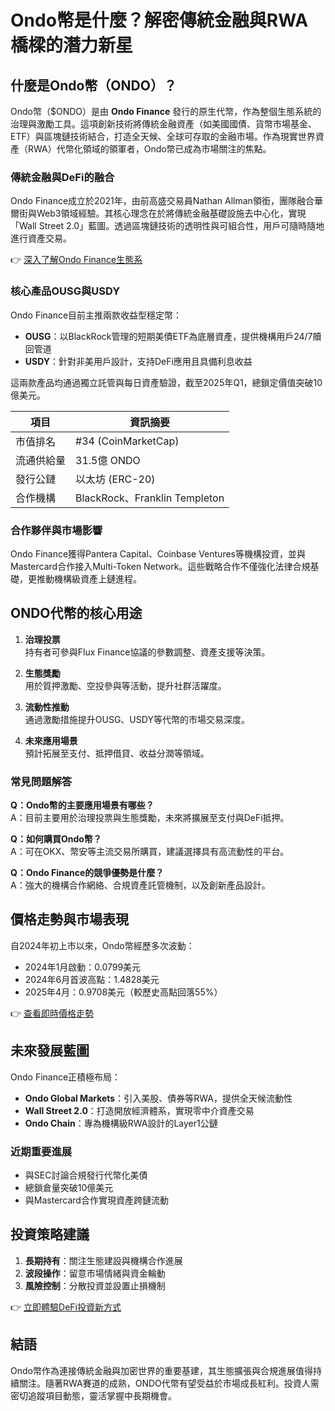 # Ondo幣是什麼？解密傳統金融與RWA橋樑的潛力新星

## 什麼是Ondo幣（ONDO）？
Ondo幣（$ONDO）是由 **Ondo Finance** 發行的原生代幣，作為整個生態系統的治理與激勵工具。這項創新技術將傳統金融資產（如美國國債、貨幣市場基金、ETF）與區塊鏈技術結合，打造全天候、全球可存取的金融市場。作為現實世界資產（RWA）代幣化領域的領軍者，Ondo幣已成為市場關注的焦點。

### 傳統金融與DeFi的融合
Ondo Finance成立於2021年，由前高盛交易員Nathan Allman領銜，團隊融合華爾街與Web3領域經驗。其核心理念在於將傳統金融基礎設施去中心化，實現「Wall Street 2.0」藍圖。透過區塊鏈技術的透明性與可組合性，用戶可隨時隨地進行資產交易。

👉 [深入了解Ondo Finance生態系](https://bit.ly/okx_welcome)

### 核心產品OUSG與USDY
Ondo Finance目前主推兩款收益型穩定幣：
- **OUSG**：以BlackRock管理的短期美債ETF為底層資產，提供機構用戶24/7贖回管道
- **USDY**：針對非美用戶設計，支持DeFi應用且具備利息收益

這兩款產品均通過獨立託管與每日資產驗證，截至2025年Q1，總鎖定價值突破10億美元。

| 項目          | 資訊摘要                      |
|---------------|-----------------------------|
| 市值排名      | #34 (CoinMarketCap)         |
| 流通供給量    | 31.5億 ONDO                 |
| 發行公鏈      | 以太坊 (ERC-20)             |
| 合作機構      | BlackRock、Franklin Templeton |

### 合作夥伴與市場影響
Ondo Finance獲得Pantera Capital、Coinbase Ventures等機構投資，並與Mastercard合作接入Multi-Token Network。這些戰略合作不僅強化法律合規基礎，更推動機構級資產上鏈進程。

## ONDO代幣的核心用途
1. **治理投票**  
   持有者可參與Flux Finance協議的參數調整、資產支援等決策。

2. **生態獎勵**  
   用於質押激勵、空投參與等活動，提升社群活躍度。

3. **流動性推動**  
   通過激勵措施提升OUSG、USDY等代幣的市場交易深度。

4. **未來應用場景**  
   預計拓展至支付、抵押借貸、收益分潤等領域。

### 常見問題解答
**Q：Ondo幣的主要應用場景有哪些？**  
A：目前主要用於治理投票與生態獎勵，未來將擴展至支付與DeFi抵押。

**Q：如何購買Ondo幣？**  
A：可在OKX、幣安等主流交易所購買，建議選擇具有高流動性的平台。

**Q：Ondo Finance的競爭優勢是什麼？**  
A：強大的機構合作網絡、合規資產託管機制，以及創新產品設計。

## 價格走勢與市場表現
自2024年初上市以來，Ondo幣經歷多次波動：
- 2024年1月啟動：0.0799美元
- 2024年6月首波高點：1.4828美元
- 2025年4月：0.9708美元（較歷史高點回落55%）

👉 [查看即時價格走勢](https://bit.ly/okx_welcome)

## 未來發展藍圖
Ondo Finance正積極布局：
- **Ondo Global Markets**：引入美股、債券等RWA，提供全天候流動性
- **Wall Street 2.0**：打造開放經濟體系，實現零中介資產交易
- **Ondo Chain**：專為機構級RWA設計的Layer1公鏈

### 近期重要進展
- 與SEC討論合規發行代幣化美債
- 總鎖倉量突破10億美元
- 與Mastercard合作實現資產跨鏈流動

## 投資策略建議
1. **長期持有**：關注生態建設與機構合作進展
2. **波段操作**：留意市場情緒與資金輪動
3. **風險控制**：分散投資並設置止損機制

👉 [立即體驗DeFi投資新方式](https://bit.ly/okx_welcome)

## 結語
Ondo幣作為連接傳統金融與加密世界的重要基建，其生態擴張與合規進展值得持續關注。隨著RWA賽道的成熟，ONDO代幣有望受益於市場成長紅利。投資人需密切追蹤項目動態，靈活掌握中長期機會。